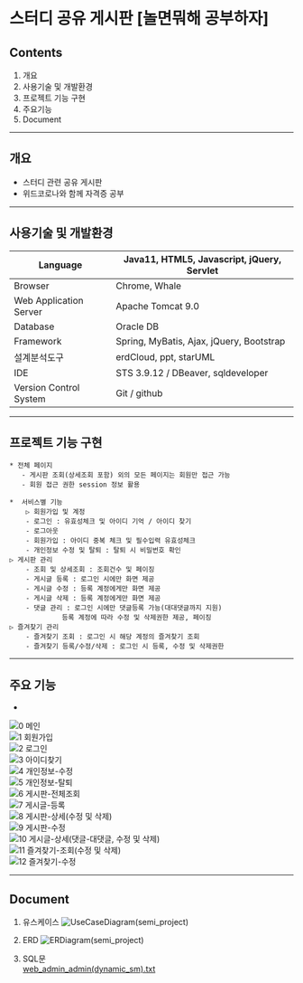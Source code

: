 # 스터디 공유 게시판 [놀면뭐해 공부하자]

## Contents 
1. 개요
2. 사용기술 및 개발환경
3. 프로젝트 기능 구현
4. 주요기능
5. Document
***
## 개요
* 스터디 관련 공유 게시판
* 위드코로나와 함께 자격증 공부
***

## 사용기술 및 개발환경

Language | Java11, HTML5, Javascript, jQuery, Servlet
------------ | ------------- 
Browser | Chrome, Whale 
Web Application Server | Apache Tomcat 9.0
Database|Oracle DB
Framework|Spring, MyBatis, Ajax, jQuery, Bootstrap
설계분석도구|erdCloud, ppt, starUML
IDE|STS 3.9.12 / DBeaver, sqldeveloper
Version Control System|Git / github
***
## 프로젝트 기능 구현
    * 전체 페이지
       - 게시판 조회(상세조회 포함) 외의 모든 페이지는 회원만 접근 가능
       - 회원 접근 권한 session 정보 활용
 
    *  서비스별 기능
        ▷ 회원가입 및 계정
	    - 로그인 : 유효성체크 및 아이디 기억 / 아이디 찾기
	    - 로그아웃
	    - 회원가입 : 아이디 중복 체크 및 필수입력 유효성체크
	    - 개인정보 수정 및 탈퇴 : 탈퇴 시 비밀번호 확인
	▷ 게시판 관리
	    - 조회 및 상세조회 : 조회건수 및 페이징
	    - 게시글 등록 : 로그인 시에만 화면 제공
	    - 게시글 수정 : 등록 계정에게만 화면 제공
	    - 게시글 삭제 : 등록 계정에게만 화면 제공
	    - 댓글 관리 : 로그인 시에만 댓글등록 가능(대대댓글까지 지원)
	             등록 계정에 따라 수정 및 삭제권한 제공, 페이징
	▷ 즐겨찾기 관리
	    - 즐겨찾기 조회 : 로그인 시 해당 계정의 즐겨찾기 조회
	    - 즐겨찾기 등록/수정/삭제 : 로그인 시 등록, 수정 및 삭제권한
	    
***
## 주요 기능
* 
![0 메인](https://user-images.githubusercontent.com/115056845/223771633-0ab355e5-f819-42da-8ec5-c242c03586a5.png)<br>
![1 회원가입](https://user-images.githubusercontent.com/115056845/223771640-4d253bc7-4893-4bfd-9a0e-a66d922d955d.png)<br>
![2 로그인](https://user-images.githubusercontent.com/115056845/223771644-96253b2b-163d-470e-a2d2-96d17eaa53a1.png)<br>
![3 아이디찾기](https://user-images.githubusercontent.com/115056845/223771647-c5de15d3-9f3c-4ee7-aef5-4dbc0fe2d2ca.png)<br>
![4 개인정보-수정](https://user-images.githubusercontent.com/115056845/223771649-050a8bf4-24f2-470e-9eda-c2df01fdf031.png)<br>
![5 개인정보-탈퇴](https://user-images.githubusercontent.com/115056845/223771650-604c63c8-55a2-4d22-8e1e-790afb49690f.png)<br>
![6 게시판-전체조회](https://user-images.githubusercontent.com/115056845/223771653-0b533243-19bf-405c-8751-a23cde2ddfd3.png)<br>
![7 게시글-등록](https://user-images.githubusercontent.com/115056845/223771655-4819ecfe-28dc-4102-8fb7-6d5d9a54bc35.png)<br>
![8 게시판-상세(수정 및 삭제)](https://user-images.githubusercontent.com/115056845/223771657-aa47bca4-7f32-44a1-a19f-b43af3e02d1b.png)<br>
![9 게시판-수정](https://user-images.githubusercontent.com/115056845/223771659-74708e3f-4567-4534-bad8-7de436164269.png)<br>
![10 게시글-상세(댓글-대댓글, 수정 및 삭제)](https://user-images.githubusercontent.com/115056845/223771661-94b6cc54-7e67-49d7-a6a4-ead04c86fa6a.png)<br>
![11 즐겨찾기-조회(수정 및 삭제)](https://user-images.githubusercontent.com/115056845/223771662-a486a639-e3d7-4862-b8ee-b2df893718e3.png)<br>
![12 즐겨찾기-수정](https://user-images.githubusercontent.com/115056845/223771664-ffcbc810-be7b-4893-8f13-a157d60946a4.png)<br>
***
## Document
1. 유스케이스
![UseCaseDiagram(semi_project)](https://user-images.githubusercontent.com/115056845/223771810-7aebcb25-38ee-42f5-a3ad-f1160dae6a12.png)

2. ERD
![ERDiagram(semi_project)](https://user-images.githubusercontent.com/115056845/223771796-085b6b57-1244-4ece-95fa-a13271c54189.png)


3. SQL문  
[web_admin_admin(dynamic_sm).txt](https://github.com/KimMilo/project_milokim/files/10922789/web_admin_admin.dynamic_sm.txt)

